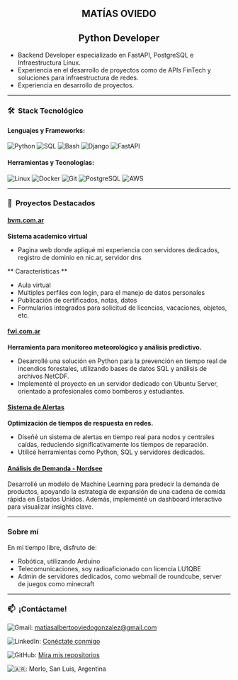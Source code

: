<h2 align="center">
MATÍAS OVIEDO
</h2>

<h2 align="center">
Python Developer
</h2>

* Backend Developer especializado en FastAPI, PostgreSQL e Infraestructura Linux.
* Experiencia en el desarrollo de proyectos como de APIs FinTech y soluciones para infraestructura de redes.
* Experiencia en desarrollo de proyectos.

---

### 🛠  Stack Tecnológico

#### **Lenguajes y Frameworks:**

![Python](https://img.shields.io/badge/-Python-3776AB?style=flat\&logo=python\&logoColor=white)
![SQL](https://img.shields.io/badge/-SQL-4479A1?style=flat\&logo=mysql\&logoColor=white)
![Bash](https://img.shields.io/badge/-Bash-4EAA25?style=flat\&logo=gnu-bash\&logoColor=white)
![Django](https://img.shields.io/badge/-Django-092E20?style=flat\&logo=django\&logoColor=white)
![FastAPI](https://img.shields.io/badge/-FastAPI-009688?style=flat\&logo=fastapi\&logoColor=white)

#### **Herramientas y Tecnologías:**

![Linux](https://img.shields.io/badge/-Linux-FCC624?style=flat\&logo=linux\&logoColor=black)
![Docker](https://img.shields.io/badge/-Docker-2496ED?style=flat\&logo=docker\&logoColor=white)
![Git](https://img.shields.io/badge/-Git-F05032?style=flat\&logo=git\&logoColor=white)
![PostgreSQL](https://img.shields.io/badge/-PostgreSQL-4169E1?style=flat\&logo=postgresql\&logoColor=white)
![AWS](https://img.shields.io/badge/-AWS-FF9900?style=flat\&logo=amazon-aws\&logoColor=white)

---

### 🚀  Proyectos Destacados

#### [bvm.com.ar](https://github.com/matiasoviedo28/BVM)

**Sistema academico virtual**
* Pagina web donde apliqué mi experiencia con servidores dedicados, registro de dominio en nic.ar, servidor dns

** Características **
* Aula virtual
* Multiples perfiles con login, para el manejo de datos personales
* Publicación de certificados, notas, datos
* Formularios integrados para solicitud de licencias, vacaciones, objetos, etc.

#### [fwi.com.ar](https://github.com/matiasoviedo28/fwi)

**Herramienta para monitoreo meteorológico y análisis predictivo.**

* Desarrollé una solución en Python para la prevención en tiempo real de incendios forestales, utilizando bases de datos SQL y análisis de archivos NetCDF.
* Implementé el proyecto en un servidor dedicado con Ubuntu Server, orientado a profesionales como bomberos y estudiantes.

#### [**Sistema de Alertas**](https://github.com/matiasoviedo28/sistema-alertas)

**Optimización de tiempos de respuesta en redes.**

* Diseñé un sistema de alertas en tiempo real para nodos y centrales caídas, reduciendo significativamente los tiempos de reparación.
* Utilicé herramientas como Python, SQL y servidores dedicados.

#### [**Análisis de Demanda - Nordsee**](https://github.com/matiasoviedo28/Proyecto_Final_Yelp)

Desarrollé un modelo de Machine Learning para predecir la demanda de productos, apoyando la estrategia de expansión de una cadena de comida rápida en Estados Unidos. Además, implementé un dashboard interactivo para visualizar insights clave.

---

### **Sobre mí**

En mi tiempo libre, disfruto de:
* Robótica, utilizando Arduino
* Telecomunicaciones, soy radioaficionado con licencia LU1QBE
* Admin de servidores dedicados, como webmail de roundcube, server de juegos como minecraft

---

### 📫  ¡Contáctame!

![Gmail](https://img.shields.io/badge/-Gmail-D14836?style=flat\&logo=gmail\&logoColor=white): [matiasalbertooviedogonzalez@gmail.com](mailto:matiasalbertooviedogonzalez@gmail.com)

![LinkedIn](https://img.shields.io/badge/-LinkedIn-0A66C2?style=flat\&logo=linkedin\&logoColor=white): [Conéctate conmigo](https://www.linkedin.com/in/matias-alberto-oviedo-gonzalez/)

![GitHub](https://img.shields.io/badge/-GitHub-181717?style=flat\&logo=github\&logoColor=white): [Mira mis repositorios](https://github.com/matiasoviedo28)

![🇦🇷](https://img.shields.io/badge/-Ubicación-1E90FF?style=flat\&logo=google-maps\&logoColor=white): Merlo, San Luis, Argentina

